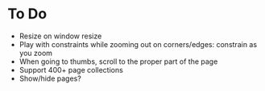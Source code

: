 # To Do

* Resize on window resize
* Play with constraints while zooming out on corners/edges: constrain as you zoom
* When going to thumbs, scroll to the proper part of the page
* Support 400+ page collections
* Show/hide pages?
